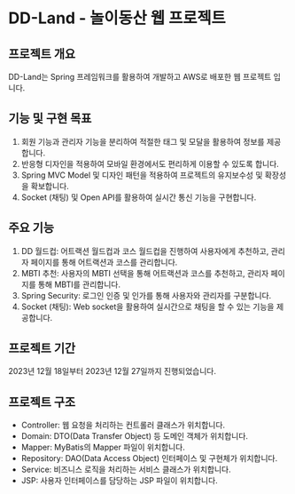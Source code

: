 # DD-Land - 놀이동산 웹 프로젝트

## 프로젝트 개요
DD-Land는 Spring 프레임워크를 활용하여 개발하고 AWS로 배포한 웹 프로젝트 입니다.

## 기능 및 구현 목표
1. 회원 기능과 관리자 기능을 분리하여 적절한 태그 및 모달을 활용하여 정보를 제공합니다.
2. 반응형 디자인을 적용하여 모바일 환경에서도 편리하게 이용할 수 있도록 합니다.
3. Spring MVC Model 및 디자인 패턴을 적용하여 프로젝트의 유지보수성 및 확장성을 확보합니다.
4. Socket (채팅) 및 Open API를 활용하여 실시간 통신 기능을 구현합니다.

## 주요 기능
1. DD 월드컵: 어트랙션 월드컵과 코스 월드컵을 진행하여 사용자에게 추천하고, 관리자 페이지를 통해 어트랙션과 코스를 관리합니다.
2. MBTI 추천: 사용자의 MBTI 선택을 통해 어트랙션과 코스를 추천하고, 관리자 페이지를 통해 MBTI를 관리합니다.
3. Spring Security: 로그인 인증 및 인가를 통해 사용자와 관리자를 구분합니다.
4. Socket (채팅): Web socket을 활용하여 실시간으로 채팅을 할 수 있는 기능을 제공합니다.

## 프로젝트 기간
2023년 12월 18일부터 2023년 12월 27일까지 진행되었습니다.

## 프로젝트 구조
- Controller: 웹 요청을 처리하는 컨트롤러 클래스가 위치합니다.
- Domain: DTO(Data Transfer Object) 등 도메인 객체가 위치합니다.
- Mapper: MyBatis의 Mapper 파일이 위치합니다.
- Repository: DAO(Data Access Object) 인터페이스 및 구현체가 위치합니다.
- Service: 비즈니스 로직을 처리하는 서비스 클래스가 위치합니다.
- JSP: 사용자 인터페이스를 담당하는 JSP 파일이 위치합니다.
